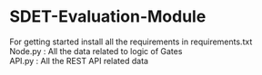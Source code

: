 # SDET-Evaluation-Module
For getting started install all the requirements in requirements.txt <br/>
Node.py : All the data related to logic of Gates <br/>
API.py : All the REST API related data
